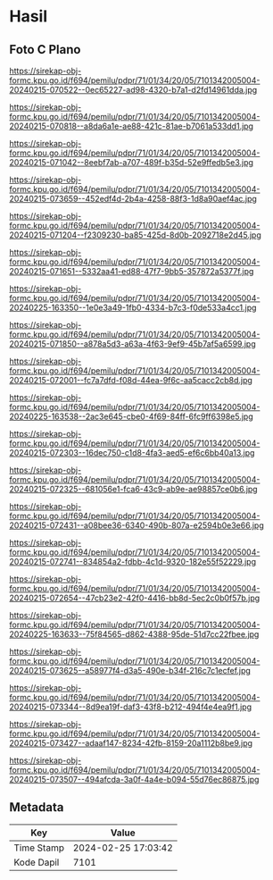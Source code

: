 # Hasil

## Foto C Plano

https://sirekap-obj-formc.kpu.go.id/f694/pemilu/pdpr/71/01/34/20/05/7101342005004-20240215-070522--0ec65227-ad98-4320-b7a1-d2fd14961dda.jpg

https://sirekap-obj-formc.kpu.go.id/f694/pemilu/pdpr/71/01/34/20/05/7101342005004-20240215-070818--a8da6a1e-ae88-421c-81ae-b7061a533dd1.jpg

https://sirekap-obj-formc.kpu.go.id/f694/pemilu/pdpr/71/01/34/20/05/7101342005004-20240215-071042--8eebf7ab-a707-489f-b35d-52e9ffedb5e3.jpg

https://sirekap-obj-formc.kpu.go.id/f694/pemilu/pdpr/71/01/34/20/05/7101342005004-20240215-073659--452edf4d-2b4a-4258-88f3-1d8a90aef4ac.jpg

https://sirekap-obj-formc.kpu.go.id/f694/pemilu/pdpr/71/01/34/20/05/7101342005004-20240215-071204--f2309230-ba85-425d-8d0b-2092718e2d45.jpg

https://sirekap-obj-formc.kpu.go.id/f694/pemilu/pdpr/71/01/34/20/05/7101342005004-20240215-071651--5332aa41-ed88-47f7-9bb5-357872a5377f.jpg

https://sirekap-obj-formc.kpu.go.id/f694/pemilu/pdpr/71/01/34/20/05/7101342005004-20240225-163350--1e0e3a49-1fb0-4334-b7c3-f0de533a4cc1.jpg

https://sirekap-obj-formc.kpu.go.id/f694/pemilu/pdpr/71/01/34/20/05/7101342005004-20240215-071850--a878a5d3-a63a-4f63-9ef9-45b7af5a6599.jpg

https://sirekap-obj-formc.kpu.go.id/f694/pemilu/pdpr/71/01/34/20/05/7101342005004-20240215-072001--fc7a7dfd-f08d-44ea-9f6c-aa5cacc2cb8d.jpg

https://sirekap-obj-formc.kpu.go.id/f694/pemilu/pdpr/71/01/34/20/05/7101342005004-20240225-163538--2ac3e645-cbe0-4f69-84ff-6fc9ff6398e5.jpg

https://sirekap-obj-formc.kpu.go.id/f694/pemilu/pdpr/71/01/34/20/05/7101342005004-20240215-072303--16dec750-c1d8-4fa3-aed5-ef6c6bb40a13.jpg

https://sirekap-obj-formc.kpu.go.id/f694/pemilu/pdpr/71/01/34/20/05/7101342005004-20240215-072325--681056e1-fca6-43c9-ab9e-ae98857ce0b6.jpg

https://sirekap-obj-formc.kpu.go.id/f694/pemilu/pdpr/71/01/34/20/05/7101342005004-20240215-072431--a08bee36-6340-490b-807a-e2594b0e3e66.jpg

https://sirekap-obj-formc.kpu.go.id/f694/pemilu/pdpr/71/01/34/20/05/7101342005004-20240215-072741--834854a2-fdbb-4c1d-9320-182e55f52229.jpg

https://sirekap-obj-formc.kpu.go.id/f694/pemilu/pdpr/71/01/34/20/05/7101342005004-20240215-072654--47cb23e2-42f0-4416-bb8d-5ec2c0b0f57b.jpg

https://sirekap-obj-formc.kpu.go.id/f694/pemilu/pdpr/71/01/34/20/05/7101342005004-20240225-163633--75f84565-d862-4388-95de-51d7cc22fbee.jpg

https://sirekap-obj-formc.kpu.go.id/f694/pemilu/pdpr/71/01/34/20/05/7101342005004-20240215-073625--a58977f4-d3a5-490e-b34f-216c7c1ecfef.jpg

https://sirekap-obj-formc.kpu.go.id/f694/pemilu/pdpr/71/01/34/20/05/7101342005004-20240215-073344--8d9ea19f-daf3-43f8-b212-494f4e4ea9f1.jpg

https://sirekap-obj-formc.kpu.go.id/f694/pemilu/pdpr/71/01/34/20/05/7101342005004-20240215-073427--adaaf147-8234-42fb-8159-20a1112b8be9.jpg

https://sirekap-obj-formc.kpu.go.id/f694/pemilu/pdpr/71/01/34/20/05/7101342005004-20240215-073507--494afcda-3a0f-4a4e-b094-55d76ec86875.jpg


## Metadata

| Key        | Value               |
| ---------- | ------------------- |
| Time Stamp | 2024-02-25 17:03:42 |
| Kode Dapil | 7101                |



